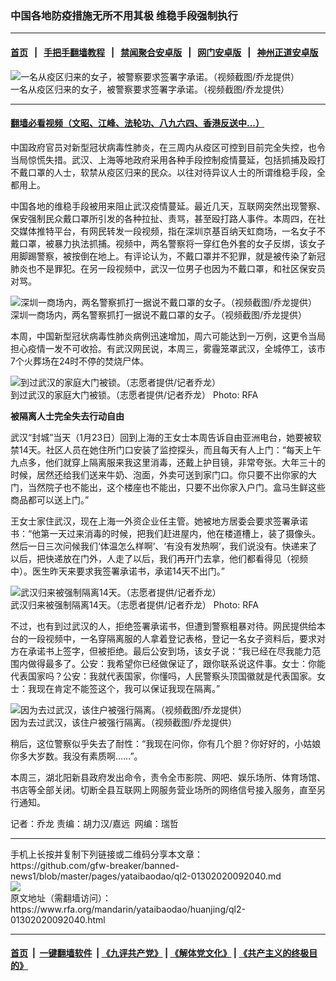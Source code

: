### 中国各地防疫措施无所不用其极  维稳手段强制执行
------------------------

#### [首页](https://github.com/gfw-breaker/banned-news1/blob/master/README.md) &nbsp;&nbsp;|&nbsp;&nbsp; [手把手翻墙教程](https://github.com/gfw-breaker/guides/wiki) &nbsp;&nbsp;|&nbsp;&nbsp; [禁闻聚合安卓版](https://github.com/gfw-breaker/bn-android) &nbsp;&nbsp;|&nbsp;&nbsp; [网门安卓版](https://github.com/oGate2/oGate) &nbsp;&nbsp;|&nbsp;&nbsp; [神州正道安卓版](https://github.com/SzzdOgate/update) 



<div id="headerimg">
 <img alt="一名从疫区归来的女子，被警察要求签署字承诺。（视频截图/乔龙提供）" src="https://www.rfa.org/mandarin/yataibaodao/huanjing/ql2-01302020092040.html/m0130-ql2p1.jpg/@@images/a7fa272d-b1f8-4c3e-bba9-c22846f3fabb.jpeg" title="一名从疫区归来的女子，被警察要求签署字承诺。（视频截图/乔龙提供）"/>
 <div id="headerimgcontents">
  <div id="headerimgcaption">
   <span>
    一名从疫区归来的女子，被警察要求签署字承诺。（视频截图/乔龙提供）
   </span>
   <!-- zoomattribute -->
  </div>
  <!-- headerimgcaption -->
 </div>
 <!-- headerimagecontents -->
</div>

<hr/>


#### [翻墙必看视频（文昭、江峰、法轮功、八九六四、香港反送中...）](http://167.172.214.107/home.html)

<div id="storytext">
 <div>
  <div class="slot_header">
  </div>
 </div>
 <p>
  中国政府官员对新型冠状病毒性肺炎，在三周内从疫区可控到目前完全失控，也令当局惊慌失措。武汉、上海等地政府采用各种手段控制疫情蔓延，包括抓捕及殴打不戴口罩的人士，软禁从疫区归来的民众。以往对待异议人士的所谓维稳手段，全都用上。
 </p>
 <p>
  中国各地的维稳手段被用来阻止武汉疫情蔓延。最近几天，互联网突然出现警察、保安强制民众戴口罩所引发的各种拉扯、责骂，甚至殴打路人事件。本周四，在社交媒体推特平台，有网民转发一段视频，指在深圳京基百纳天虹商场，一名女子不戴口罩，被暴力执法抓捕。视频中，两名警察将一穿红色外套的女子反绑，该女子用脚踢警察，被按倒在地上。有评论认为，不戴口罩并不犯罪，就是被传染了新冠肺炎也不是罪犯。在另一段视频中，武汉一位男子也因为不戴口罩，和社区保安员对骂。
 </p>
 <p>
 </p>
 <p>
  <div class="image-inline captioned" style="width:801px;">
   <div style="width:801px;">
    <img alt="深圳一商场内，两名警察抓打一据说不戴口罩的女子。（视频截图/乔龙提供）" src="https://www.rfa.org/mandarin/yataibaodao/huanjing/ql2-01302020092040.html/m0130-ql2p5.jpg" title="深圳一商场内，两名警察抓打一据说不戴口罩的女子。（视频截图/乔龙提供）"/>
   </div>
   <div class="image-caption">
    <span style="width:801px;">
     深圳一商场内，两名警察抓打一据说不戴口罩的女子。（视频截图/乔龙提供）
    </span>
    <span class="copyright">
    </span>
   </div>
  </div>
 </p>
 <p>
 </p>
 <p>
 </p>
 <p>
  本周，中国新型冠状病毒性肺炎病例迅速增加，周六可能达到一万例，这更令当局担心疫情一发不可收拾。有武汉网民说，本周三，雾霾笼罩武汉，全城停工，该市7个火葬场在24时不停的焚烧尸体。
 </p>
 <p>
 </p>
 <p>
  <div class="image-inline captioned" style="width:804px;">
   <div style="width:804px;">
    <img alt="到过武汉的家庭大门被锁。（志愿者提供/记者乔龙）" src="https://www.rfa.org/mandarin/yataibaodao/huanjing/ql2-01302020092040.html/m0130-ql2p2.jpg" title="到过武汉的家庭大门被锁。（志愿者提供/记者乔龙）"/>
   </div>
   <div class="image-caption">
    <span style="width:804px;">
     到过武汉的家庭大门被锁。（志愿者提供/记者乔龙）
    </span>
    <span class="copyright">
     Photo: RFA
    </span>
   </div>
  </div>
 </p>
 <p>
  <b>
   被隔离人士完全失去行动自由
  </b>
 </p>
 <p>
  武汉“封城”当天（1月23日）回到上海的王女士本周告诉自由亚洲电台，她要被软禁14天。社区人员在她住所门口安装了监控探头，而且每天有人上门：“每天上午九点多，他们就穿上隔离服来我这里消毒，还戴上护目镜，非常夸张。大年三十的时候，居然还给我们送来牛奶、泡面，外卖可送到家门口。你只要不出你家的大门，当然院子也不能出，这个楼座也不能出，只要不出你家入户门。盒马生鲜这些商品都可以送上门。”
 </p>
 <p>
  王女士家住武汉，现在上海一外资企业任主管。她被地方居委会要求签署承诺书：“他第一天过来消毒的时候，把我们赶进屋内，他在楼道槽上，装了摄像头。然后一日三次问候我们‘体温怎么样啊’、‘有没有发热啊’，我们说没有。快递来了以后，把快递放在门外，人走了以后，我们再开门去拿，他们都看得见（视频中）。医生昨天来要求我签署承诺书，承诺14天不出门。”
 </p>
 <p>
 </p>
 <p>
  <div class="image-inline captioned" style="width:1079px;">
   <div style="width:1079px;">
    <img alt="武汉归来被强制隔离14天。（志愿者提供/记者乔龙）" src="https://www.rfa.org/mandarin/yataibaodao/huanjing/ql2-01302020092040.html/m0130-ql2p3.jpg" title="武汉归来被强制隔离14天。（志愿者提供/记者乔龙）"/>
   </div>
   <div class="image-caption">
    <span style="width:1079px;">
     武汉归来被强制隔离14天。（志愿者提供/记者乔龙）
    </span>
    <span class="copyright">
     Photo: RFA
    </span>
   </div>
  </div>
 </p>
 <p>
  不过，也有到过武汉的人，拒绝签署承诺书，但遭到警察粗暴对待。网民提供给本台的一段视频中，一名穿隔离服的人拿着登记表格，登记一名女子资料后，要求对方在承诺书上签字，但被拒绝。最后公安到场，该女子说：“我已经在尽我能力范围内做得最多了。公安：我希望你已经做保证了，跟你联系说这件事。女士：你能代表国家吗？公安：我就代表国家，你懂吗，人民警察头顶国徽就是代表国家。女士：我现在肯定不能签这个，我可以保证我现在隔离。”
 </p>
 <p>
 </p>
 <p>
  <div class="image-inline captioned" style="width:803px;">
   <div style="width:803px;">
    <img alt="因为去过武汉，该住户被强行隔离。（视频截图/乔龙提供）" src="https://www.rfa.org/mandarin/yataibaodao/huanjing/ql2-01302020092040.html/m0130-ql2p4.jpg" title="因为去过武汉，该住户被强行隔离。（视频截图/乔龙提供）"/>
   </div>
   <div class="image-caption">
    <span style="width:803px;">
     因为去过武汉，该住户被强行隔离。（视频截图/乔龙提供）
    </span>
    <span class="copyright">
    </span>
   </div>
  </div>
 </p>
 <p>
  稍后，这位警察似乎失去了耐性：“我现在问你，你有几个胆？你好好的，小姑娘你多大岁数。我没有素质啊……”。
 </p>
 <p>
  本周三，湖北阳新县政府发出命令，责令全市影院、网吧、娱乐场所、体育场馆、书店等全部关闭。切断全县互联网上网服务营业场所的网络信号接入服务，直至另行通知。
 </p>
 <p>
 </p>
 <p>
  记者：乔龙 责编：胡力汉/嘉远  网编：瑞哲
 </p>
</div>

<hr/>
手机上长按并复制下列链接或二维码分享本文章：<br/>
https://github.com/gfw-breaker/banned-news1/blob/master/pages/yataibaodao/ql2-01302020092040.md <br/>
<a href='https://github.com/gfw-breaker/banned-news1/blob/master/pages/yataibaodao/ql2-01302020092040.md'><img src='https://github.com/gfw-breaker/banned-news1/blob/master/pages/yataibaodao/ql2-01302020092040.md.png'/></a> <br/>
原文地址（需翻墙访问）：https://www.rfa.org/mandarin/yataibaodao/huanjing/ql2-01302020092040.html


------------------------
#### [首页](https://github.com/gfw-breaker/banned-news1/blob/master/README.md) &nbsp;|&nbsp; [一键翻墙软件](https://github.com/gfw-breaker/nogfw/blob/master/README.md) &nbsp;| [《九评共产党》](https://github.com/gfw-breaker/9ping.md/blob/master/README.md#九评之一评共产党是什么) | [《解体党文化》](https://github.com/gfw-breaker/jtdwh.md/blob/master/README.md) | [《共产主义的终极目的》](https://github.com/gfw-breaker/gczydzjmd.md/blob/master/README.md)


<img src='http://gfw-breaker.win/banned-news/pages/yataibaodao/ql2-01302020092040.md' width='0px' height='0px'/>